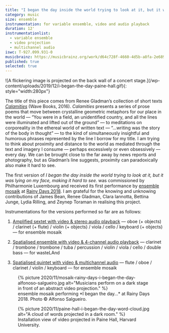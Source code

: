 ```yaml
---
title: "I began the day inside the world trying to look at it, but it was lying on my face, making it hard to see."
category: music
size: ensemble
instrumentation: for variable ensemble, video and audio playback
duration: 12'
instrumentationlist:
  - variable ensemble
  - video projection
  - multichannel audio
iswc: T-927.099.931-0
musicbrainz: https://musicbrainz.org/work/d64c728f-4660-4d5b-a8fa-2e689456264e
published: true
selected: true
---
```


<p class="aligncenter" markdown="1">
  ![A flickering image is projected on the back wall of a concert stage.](/wp-content/uploads/2019/12/i-began-the-day-paine-hall.gif){: style="width:280px"}
</p>

The title of this piece comes from Renee Gladman’s collection of short texts [_Calamities_][cs] (Wave Books, 2016). _Calamities_ presents a series of prose poems that move between crystalline geometric metaphors for our place in the world — “You were in a field, an unidentified country, and all the lines were illuminated and lifted out of the ground” — to meditations on corporeality in the ethereal world of written text — “…writing was the story of the body in thought” — to the kind of simultaneously insightful and humorous phrases represented by the line I borrow for my title. I am trying to think about proximity and distance to the world as mediated through the text and imagery I consume — perhaps excessively or even obsessively — every day. We can be brought close to the far away by news reports and photography, but as Gladman’s line suggests, proximity can paradoxically also make it hard to see.

The first version of _I began the day inside the world trying to look at it, but it was lying on my face, making it hard to see._ was commissioned by Philharmonie Luxembourg and received its first performance by [ensemble mosaik][em] at [Rainy Days 2018][rd]. I am grateful for the knowing and unknowing contributions of James Bean, Renee Gladman, Clara Iannotta, Bettina Junge, Lydia Rilling, and Zeynep Toraman in realising this project.

Instrumentations for the versions performed so far are as follows:

1.  <u>Amplified sextet with video & stereo audio playback</u> — oboe (+ objects) / clarinet (+ flute) / violin (+ objects) / viola / cello / keyboard (+ objects) — for ensemble mosaik

2. <u>Spatialised ensemble with video & 4-channel audio playback</u> — clarinet / trombone / trombone / tuba / percussion / violin / viola / cello / double bass — for wasteLAnd

3. <u>Spatialised quintet with video & multichannel audio</u> — flute / oboe / clarinet / violin / keyboard — for ensemble mosaik

<figure markdown="1">
{% picture 2020/11/mosaik-rainy-days-i-began-the-day-alfonoso-salgueiro.jpg alt="Musicians perform on a dark stage in front of an abstract video projection." %}
<figcaption markdown="1">
ensemble mosaik performing *I began the day…* at Rainy Days 2018. Photo © Alfonso Salgueiro.
</figcaption>
</figure>

<figure markdown="1">
{% picture 2020/11/paine-hall-i-began-the-day-word-cloud.jpg alt="A cloud of words projected in a dark room." %}
<figcaption markdown="1">
Installation view of video projected in Paine Hall, Harvard University.
</figcaption>
</figure>

[cs]: http://www.wavepoetry.com/products/calamities
[em]: http://www.ensemble-mosaik.de/
[rd]: http://www.rainydays.lu/2018/
